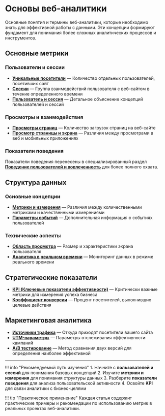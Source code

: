 # Основы веб-аналитики

Основные понятия и термины веб-аналитики, которые необходимо знать для эффективной работы с данными. Эти концепции формируют фундамент для понимания более сложных аналитических процессов и инструментов.

## Основные метрики

### Пользователи и сессии

- **[Уникальные посетители](unique-visitors.ru.md)** — Количество отдельных пользователей, посетивших сайт
- **[Сессии](sessions.ru.md)** — Группа взаимодействий пользователя с веб-сайтом в течение определенного времени
- **[Пользователь и сессия](user-session.ru.md)** — Детальное объяснение концепций пользователей и сессий

### Просмотры и взаимодействия

- **[Просмотры страниц](pageviews.ru.md)** — Количество загрузок страниц на веб-сайте
- **[Просмотр страницы и экрана](pageview-screenview.ru.md)** — Различия между просмотрами в веб и мобильных приложениях

### Показатели поведения

Показатели поведения перенесены в специализированный раздел **[Поведение пользователей и вовлеченность](../behavior/index.ru.md)** для более полного охвата.

## Структура данных

### Основные концепции

- **[Метрики и измерения](metric-vs-dimension.ru.md)** — Различия между количественными метриками и качественными измерениями
- **[Параметры событий](event-parameter.ru.md)** — Дополнительная информация о событиях пользователей

### Технические аспекты

- **[Область просмотра](viewport.ru.md)** — Размер и характеристики экрана пользователя
- **[Аналитика в реальном времени](real-time-analytics.ru.md)** — Мониторинг данных в режиме реального времени

## Стратегические показатели

- **[KPI (Ключевые показатели эффективности)](kpi.ru.md)** — Критически важные метрики для измерения успеха бизнеса
- **[Коэффициент конверсии](conversion-rate.ru.md)** — Процент посетителей, выполнивших целевые действия

## Маркетинговая аналитика

- **[Источники трафика](traffic-sources.ru.md)** — Откуда приходят посетители вашего сайта
- **[UTM-параметры](utm-parameter.ru.md)** — Параметры отслеживания эффективности кампаний
- **[A/B тестирование](ab-testing.ru.md)** — Метод сравнения двух версий для определения наиболее эффективной

---

!!! info "Рекомендуемый путь изучения"
    1. Начните с **пользователей и сессий** для понимания базовых концепций
    2. Изучите **метрики и измерения** для понимания структуры данных
    3. Разберите **показатели поведения** для анализа пользовательской активности
    4. Освойте **KPI** для связи аналитики с бизнес-целями

!!! tip "Практическое применение"
    Каждая статья содержит практические примеры и рекомендации по использованию метрик в реальных проектах веб-аналитики.